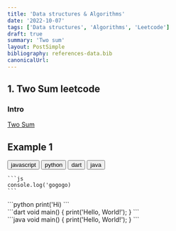 ```yaml
---
title: 'Data structures & Algorithms'
date: '2022-10-07'
tags: ['Data structures', 'Algorithms', 'Leetcode']
draft: true
summary: 'Two sum'
layout: PostSimple
bibliography: references-data.bib
canonicalUrl:
---
```


## 1. Two Sum leetcode

### Intro

[Two Sum](https://leetcode.com/problems/two-sum/)

## Example 1

<div className="tab-group">
  <div className="tab">
    <button id="js" className="tablinks">javascript</button>
    <button id="python" className="tablinks">python</button>
    <button id="dart" className="tablinks">dart</button>
    <button id="dart" className="tablinks">java</button>
  </div>

  <div id="js" className="tabcontent" style={{ display: 'block' }}>
    
    ```js
    console.log('gogogo)
    ```
  </div>

  <div id="python" className="tabcontent">
    ```python
    print('Hi)
    ```
  </div>

  <div id="dart" className="tabcontent">
    ```dart
    void main() {
      print('Hello, World!');
    }
    ```
  </div>
  <div id="java" className="tabcontent">
    ```java
    void main() {
      print('Hello, World!');
    }
    ```
  </div>
</div>
